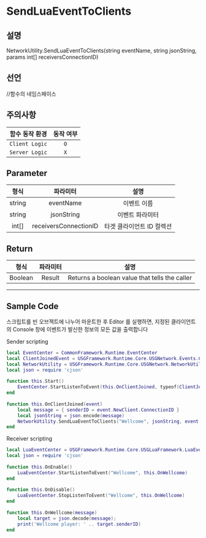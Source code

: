 # SendLuaEventToClients

## 설명

NetworkUtility.SendLuaEventToClients(string eventName, string jsonString, params int[] receiversConnectionID)

## 선언

//함수의 네임스페이스

## 주의사항
|    **함수 동작 환경**    | **동작 여부** |
|:------------------:|:---------:|
| ```Client Logic``` |  ```O```  |
| ```Server Logic``` |  ```X```  |


## Parameter
| **형식** |       **파라미터**        |     **설명**      |
|:------:|:---------------------:|:---------------:|
| string |       eventName       |     이벤트 이름      | 
| string |      jsonString       |    이벤트 파라미터     | 
| int[]  | receiversConnectionID | 타겟 클라이언트 ID 컬렉션 | 

## Return
| **형식**  | **파라미터** |                    **설명**                     |
|:-------:|:--------:|:---------------------------------------------:|
| Boolean |  Result  | Returns a boolean value that tells the caller |

---
## Sample Code
스크립트를 빈 오브젝트에 나누어 마운트한 후 Editor 를 실행하면, 지정된 클라이언트의 Console 창에 이벤트가 발신한 정보의 모든 값을 출력합니다

Sender scripting
```lua
local EventCenter = CommonFramework.Runtime.EventCenter
local ClientJoinedEvent = USGFramework.Runtime.Core.USGNetwork.Events.ClientJoinedEvent
local NetworkUtility = USGFramework.Runtime.Core.USGNetwork.NetworkUtility
local json = require 'cjson'
 
function this.Start()
    EventCenter.StartListenToEvent(this.OnClientJoined, typeof(ClientJoinedEvent))
end
 
function this.OnClientJoined(event)
    local message = { senderID = event.NewClient.ConnectionID }
    local jsonString = json.encode(message)
    NetworkUtility.SendLuaEventToClients("Wellcome", jsonString, event.NewClient.ConnectionID)
end
```

Receiver scripting
```Lua
local LuaEventCenter = USGFramework.Runtime.Core.USGLuaFramework.LuaEventCenter
local json = require 'cjson'
 
function this.OnEnable()
    LuaEventCenter.StartListenToEvent("Wellcome", this.OnWellcome)
end
 
function this.OnDisable()
    LuaEventCenter.StopListenToEvent("Wellcome", this.OnWellcome)
end
 
function this.OnWellcome(message)
    local target = json.decode(message);
    print('Wellcome player: ' .. target.senderID)
end
```